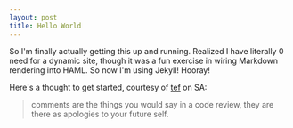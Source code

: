 ```yaml
---
layout: post
title: Hello World
---
```


So I'm finally actually getting this up and running. Realized I have literally 0 need for a dynamic site, though it was a fun exercise in wiring Markdown rendering into HAML. So now I'm using Jekyll! Hooray!

Here's a thought to get started, courtesy of [tef](http://programmingisterrible.com) on SA:

> comments are the things you would say in a code review, they are there as apologies to your future self.
